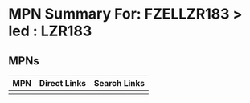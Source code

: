 



# MPN Summary For: FZELLZR183 > led : LZR183

## MPNs
  

|MPN|Direct Links|Search Links|
| :--- | :--- | :--- |
||||
